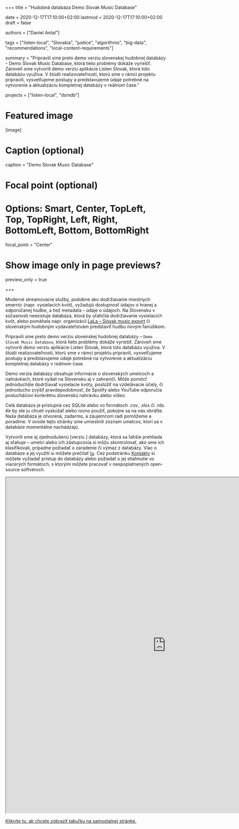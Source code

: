 +++
title = "Hudobná databáza Demo Slovak Music Database"

date = 2020-12-17T17:10:00+02:00
lastmod = 2020-12-17T17:10:00+02:00
draft = false

authors = ["Daniel Antal"]

tags = ["listen-local", "Slovakia", "justice", "algorithms", "big-data", 
"recommendations", "local-content-requirements"]

summary = "Pripravili sme preto demo verziu slovenskej hudobnej databázy – Demo Slovak Music Database, ktorá tieto problémy dokáže vyriešiť. Zároveň sme vytvorili demo verziu aplikácie Listen Slovak, ktorá túto databázu využíva. V štúdii realizovateľnosti, ktorú sme v rámci projektu pripravili, vysvetľujeme postupy a predstavujeme údaje potrebné na vytvorenie a aktualizáciu kompletnej databázy v reálnom čase."

projects = ["listen-local", "dsmdb"]

# Featured image
[image]
  # Caption (optional)
  caption = "Demo Slovak Music Database"

  # Focal point (optional)
  # Options: Smart, Center, TopLeft, Top, TopRight, Left, Right, BottomLeft, Bottom, BottomRight
  focal_point = "Center"

  # Show image only in page previews?
  preview_only = true

+++

Moderné streamovacie služby, podobne ako dodržiavanie miestnych smerníc (napr. vysielacích kvót), vyžadujú dostupnosť údajov o hranej a odporúčanej hudbe, a tiež metadata – údaje o údajoch. Na Slovensku v súčasnosti neexistuje databáza, ktorá by uľahčila dodržiavanie vysielacích kvót, alebo pomáhala napr. organizácii [LaLa – Slovak music export](https://www.musicexport.sk/en/) či slovenským hudobným vydavateľstvám predstaviť hudbu novým fanúšikom. 

Pripravili sme preto demo verziu slovenskej hudobnej databázy – `Demo Slovak Music Database`, ktorá tieto problémy dokáže vyriešiť. Zároveň sme vytvorili demo verziu aplikácie Listen Slovak, ktorá túto databázu využíva. V štúdii realizovateľnosti, ktorú sme v rámci projektu pripravili, vysvetľujeme postupy a predstavujeme údaje potrebné na vytvorenie a aktualizáciu kompletnej databázy v reálnom čase.

Demo verzia databázy obsahuje informácie o slovenských umelcoch a nahrávkach, ktoré vydali na Slovensku aj v zahraničí. Môže pomôcť jednoduchšie dodržiavať vysielacie kvóty, poslúžiť na vzdelávacie účely, či jednoducho zvýšiť pravdepodobnosť, že Spotify alebo YouTube odporučia poslucháčovi konkrétnu slovenskú nahrávku alebo video.

Celá databáza je prístupná cez SQLite alebo vo formátoch .csv, .xlsx či .rds. Ak by ste ju chceli vyskúšať alebo rovno použiť, pokojne sa na nás obráťte. Naša databáza je otvorená, zadarmo, a záujemcom radi pomôžeme a poradíme. V úvode tejto stránky sme umiestnili zoznam umelcov, ktorí sa v databáze momentálne nachádzajú.

Vytvorili sme aj zjednodušenú [verziu ] databázy, ktorá sa ľahšie prehliada aj sťahuje – umelci alebo ich zástupcovia si môžu skontrolovať, ako sme ich klasifikovali, prípadne požiadať o zaradenie či výmaz z databázy. Viac o databáze a jej využití si môžete prečítať [tu](sk/project/demo-sk-music-db/). Cez podstránku [Kontakty](/sk/#contact) si môžete vyžiadať prístup do databázy alebo požiadať o jej stiahnutie vo viacerých formátoch, s ktorými môžete pracovať v nespoplatnených open-source softvéroch.

<iframe seamless ="" name="iframe" src="https://dataandlyrics.com/htmlwidgets/sk_artist_table.html" width="1000" height="1050" ></iframe>

[Kliknite tu, ak chcete zobraziť tabuľku na samostatnej stránke.](/htmlwidgets/sk_artist_table.html)

